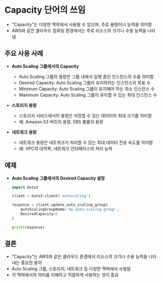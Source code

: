 # Capacity 단어의 쓰임

- "Capacity"는 다양한 맥락에서 사용될 수 있으며, 주로 용량이나 능력을 의미함
- AWS와 같은 클라우드 컴퓨팅 환경에서는 주로 리소스의 크기나 수용 능력을 나타냄

## 주요 사용 사례
- **Auto Scaling 그룹에서의 Capacity**
  - Auto Scaling 그룹의 용량은 그룹 내에서 실행 중인 인스턴스의 수를 의미함
  - Desired Capacity: Auto Scaling 그룹이 유지하려는 인스턴스의 목표 수
  - Minimum Capacity: Auto Scaling 그룹이 유지해야 하는 최소 인스턴스 수
  - Maximum Capacity: Auto Scaling 그룹이 유지할 수 있는 최대 인스턴스 수

- **스토리지 용량**
  - 스토리지 서비스에서의 용량은 저장할 수 있는 데이터의 최대 크기를 의미함
  - 예: Amazon S3 버킷의 용량, EBS 볼륨의 용량

- **네트워크 용량**
  - 네트워크 용량은 네트워크가 처리할 수 있는 최대 데이터 전송 속도를 의미함
  - 예: VPC의 대역폭, 네트워크 인터페이스의 처리 능력

## 예제
- **Auto Scaling 그룹에서의 Desired Capacity 설정**
  ```python
  import boto3

  client = boto3.client('autoscaling')

  response = client.update_auto_scaling_group(
      AutoScalingGroupName='my-auto-scaling-group',
      DesiredCapacity=5
  )

  print(response)
  ```

## 결론
- "Capacity"는 AWS와 같은 클라우드 환경에서 리소스의 크기나 수용 능력을 나타내는 중요한 용어
- Auto Scaling 그룹, 스토리지, 네트워크 등 다양한 맥락에서 사용됨
- 각 맥락에서의 의미를 이해하고 적절하게 사용하는 것이 중요